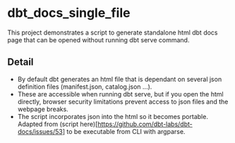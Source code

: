 # dbt_docs_single_file
This project demonstrates a script to generate standalone html dbt docs page that can be opened without running dbt serve command.

## Detail
- By default dbt generates an html file that is dependant on several json definition files (manifest.json, catalog.json ...). 
- These are accessible when running dbt serve, but if you open the html directly, browser security limitations prevent access to json files and the webpage breaks. 
- The script incorporates json into the html so it becomes portable. Adapted from (script here)[https://github.com/dbt-labs/dbt-docs/issues/53] to be executable from CLI with argparse.
